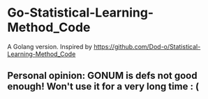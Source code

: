 # Go-Statistical-Learning-Method_Code
A Golang version. Inspired by https://github.com/Dod-o/Statistical-Learning-Method_Code 
## Personal opinion: GONUM is defs not good enough! Won't use it for a very long time : (
